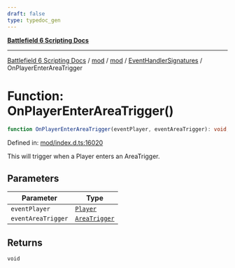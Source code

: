 ```yaml
---
draft: false
type: typedoc_gen
---
```


[**Battlefield 6 Scripting Docs**](../../../../_index.md)

***

[Battlefield 6 Scripting Docs](../../../../_index.md) / [mod](../../../_index.md) / [mod](../../_index.md) / [EventHandlerSignatures](../_index.md) / OnPlayerEnterAreaTrigger

# Function: OnPlayerEnterAreaTrigger()

```ts
function OnPlayerEnterAreaTrigger(eventPlayer, eventAreaTrigger): void;
```

Defined in: [mod/index.d.ts:16020](https://github.com/battlefield-portal-community/portal-docs/blob/ff09b2690670f74de7e97198022e5a97ff1161ff/generators/santiago/mod/index.d.ts#L16020)

This will trigger when a Player enters an AreaTrigger.

## Parameters

| Parameter | Type |
| ------ | ------ |
| `eventPlayer` | [`Player`](../../Player/_index.md) |
| `eventAreaTrigger` | [`AreaTrigger`](../../AreaTrigger/_index.md) |

## Returns

`void`
